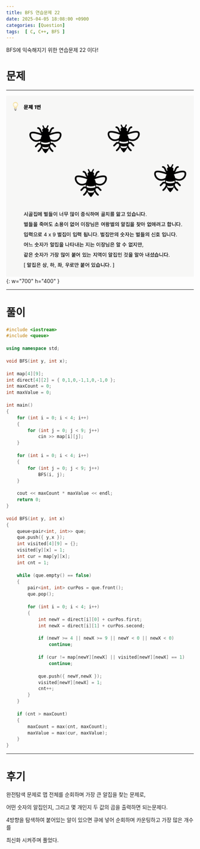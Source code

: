 ```yaml
---
title: BFS 연습문제 22
date: 2025-04-05 18:08:00 +0900
categories: [Question]  
tags:  [ C, C++, BFS ]
---
```


BFS에 익숙해지기 위한 연습문제 22 이다!

# 문제   
---------------------------------------
![Desktop View](/assets/img/bfs16.png){: w="700" h="400" }

---------------------------------------

# 풀이

```c++
#include <iostream>
#include <queue>

using namespace std;

void BFS(int y, int x);

int map[4][9];
int direct[4][2] = { 0,1,0,-1,1,0,-1,0 };
int maxCount = 0;
int maxValue = 0;

int main()
{
    for (int i = 0; i < 4; i++)
    {
        for (int j = 0; j < 9; j++)
            cin >> map[i][j];
    }
    
    for (int i = 0; i < 4; i++)
    {
        for (int j = 0; j < 9; j++)
            BFS(i, j);
    }
    
    cout << maxCount * maxValue << endl;
    return 0;
}

void BFS(int y, int x)
{
    queue<pair<int, int>> que;
    que.push({ y,x });
    int visited[4][9] = {};
    visited[y][x] = 1;
    int cur = map[y][x];
    int cnt = 1;
    
    while (que.empty() == false)
    {
        pair<int, int> curPos = que.front();
        que.pop();
        
        for (int i = 0; i < 4; i++)
        {
            int newY = direct[i][0] + curPos.first;
            int newX = direct[i][1] + curPos.second;
            
            if (newY >= 4 || newX >= 9 || newY < 0 || newX < 0)
                continue;
            
            if (cur != map[newY][newX] || visited[newY][newX] == 1)
                continue;
            
            que.push({ newY,newX });
            visited[newY][newX] = 1;
            cnt++;
        }
    }
    
    if (cnt > maxCount)
    {
        maxCount = max(cnt, maxCount);
        maxValue = max(cur, maxValue);
    }
}
```
---------------------------------------

# 후기

완전탐색 문제로 맵 전체를 순회하며 가장 큰 알집을 찾는 문제로,

어떤 숫자의 알집인지, 그리고 몇 개인지 두 값의 곱을 출력하면 되는문제다.

4방향을 탐색하여 붙어있는 알이 있으면 큐에 넣어 순회하며 카운팅하고 가장 많은 개수를

최신화 시켜주며 풀었다.
